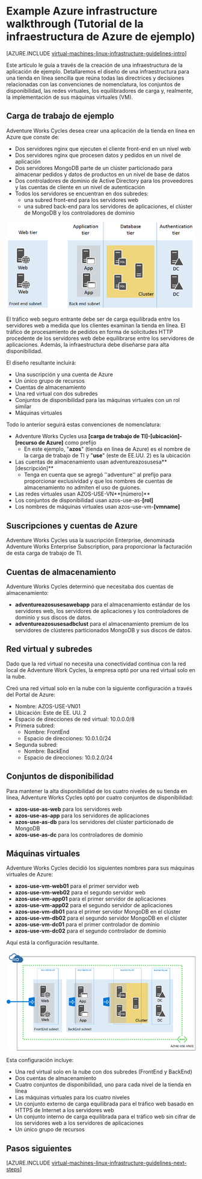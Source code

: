 <properties
	pageTitle="Tutorial de la infraestructura de ejemplo | Microsoft Azure"
	description="Obtenga información sobre las directrices clave de diseño e implementación para implementar una infraestructura de ejemplo en Azure."
	documentationCenter=""
	services="virtual-machines-linux"
	authors="iainfoulds"
	manager="timlt"
	editor=""
	tags="azure-resource-manager"/>

<tags
	ms.service="virtual-machines-linux"
	ms.workload="infrastructure-services"
	ms.tgt_pltfrm="vm-linux"
	ms.devlang="na"
	ms.topic="article"
	ms.date="06/24/2016"
	ms.author="iainfou"/>

# Example Azure infrastructure walkthrough (Tutorial de la infraestructura de Azure de ejemplo)

[AZURE.INCLUDE [virtual-machines-linux-infrastructure-guidelines-intro](../../includes/virtual-machines-linux-infrastructure-guidelines-intro.md)]

Este artículo le guía a través de la creación de una infraestructura de la aplicación de ejemplo. Detallaremos el diseño de una infraestructura para una tienda en línea sencilla que reúna todas las directrices y decisiones relacionadas con las convenciones de nomenclatura, los conjuntos de disponibilidad, las redes virtuales, los equilibradores de carga y, realmente, la implementación de sus máquinas virtuales (VM).


## Carga de trabajo de ejemplo

Adventure Works Cycles desea crear una aplicación de la tienda en línea en Azure que conste de:

- Dos servidores nginx que ejecuten el cliente front-end en un nivel web
- Dos servidores nginx que procesen datos y pedidos en un nivel de aplicación
- Dos servidores MongoDB parte de un clúster particionado para almacenar pedidos y datos de productos en un nivel de base de datos
- Dos controladores de dominio de Active Directory para los proveedores y las cuentas de cliente en un nivel de autenticación
- Todos los servidores se encuentran en dos subredes:
	- una subred front-end para los servidores web
	- una subred back-end para los servidores de aplicaciones, el clúster de MongoDB y los controladores de dominio

![](./media/virtual-machines-common-infrastructure-service-guidelines/example-tiers.png)

El tráfico web seguro entrante debe ser de carga equilibrada entre los servidores web a medida que los clientes examinan la tienda en línea. El tráfico de procesamiento de pedidos en forma de solicitudes HTTP procedente de los servidores web debe equilibrarse entre los servidores de aplicaciones. Además, la infraestructura debe diseñarse para alta disponibilidad.

El diseño resultante incluirá:

- Una suscripción y una cuenta de Azure
- Un único grupo de recursos
- Cuentas de almacenamiento
- Una red virtual con dos subredes
- Conjuntos de disponibilidad para las máquinas virtuales con un rol similar
- Máquinas virtuales

Todo lo anterior seguirá estas convenciones de nomenclatura:

- Adventure Works Cycles usa **[carga de trabajo de TI]-[ubicación]-[recurso de Azure]** como prefijo
	- En este ejemplo, "**azos**" (tienda en línea de Azure) es el nombre de la carga de trabajo de TI y "**use**" (este de EE.UU. 2) es la ubicación
- Las cuentas de almacenamiento usan adventureazosusesa**[descripción]**
	- Tenga en cuenta que se agregó ''adventure'' al prefijo para proporcionar exclusividad y que los nombres de cuentas de almacenamiento no admiten el uso de guiones.
- Las redes virtuales usan AZOS-USE-VN**[número]**
- Los conjuntos de disponibilidad usan azos-use-as-**[rol]**
- Los nombres de máquinas virtuales usan azos-use-vm-**[vmname]**


## Suscripciones y cuentas de Azure

Adventure Works Cycles usa la suscripción Enterprise, denominada Adventure Works Enterprise Subscription, para proporcionar la facturación de esta carga de trabajo de TI.


## Cuentas de almacenamiento

Adventure Works Cycles determinó que necesitaba dos cuentas de almacenamiento:

- **adventureazosusesawebapp** para el almacenamiento estándar de los servidores web, los servidores de aplicaciones y los controladores de dominio y sus discos de datos.
- **adventureazosusesadbclust** para el almacenamiento premium de los servidores de clústeres particionados MongoDB y sus discos de datos.


## Red virtual y subredes

Dado que la red virtual no necesita una conectividad continua con la red local de Adventure Work Cycles, la empresa optó por una red virtual solo en la nube.

Creó una red virtual solo en la nube con la siguiente configuración a través del Portal de Azure:

- Nombre: AZOS-USE-VN01
- Ubicación: Este de EE. UU. 2
- Espacio de direcciones de red virtual: 10.0.0.0/8
- Primera subred:
	- Nombre: FrontEnd
	- Espacio de direcciones: 10.0.1.0/24
- Segunda subred:
	- Nombre: BackEnd
	- Espacio de direcciones: 10.0.2.0/24


## Conjuntos de disponibilidad

Para mantener la alta disponibilidad de los cuatro niveles de su tienda en línea, Adventure Works Cycles optó por cuatro conjuntos de disponibilidad:

- **azos-use-as-web** para los servidores web
- **azos-use-as-app** para los servidores de aplicaciones
- **azos-use-as-db** para los servidores del clúster particionado de MongoDB
- **azos-use-as-dc** para los controladores de dominio


## Máquinas virtuales

Adventure Works Cycles decidió los siguientes nombres para sus máquinas virtuales de Azure:

- **azos-use-vm-web01** para el primer servidor web
- **azos-use-vm-web02** para el segundo servidor web
- **azos-use-vm-app01** para el primer servidor de aplicaciones
- **azos-use-vm-app02** para el segundo servidor de aplicaciones
- **azos-use-vm-db01** para el primer servidor MongoDB en el clúster
- **azos-use-vm-db02** para el segundo servidor MongoDB en el clúster
- **azos-use-vm-dc01** para el primer controlador de dominio
- **azos-use-vm-dc02** para el segundo controlador de dominio

Aquí está la configuración resultante.

![](./media/virtual-machines-common-infrastructure-service-guidelines/example-config.png)

Esta configuración incluye:

- Una red virtual solo en la nube con dos subredes (FrontEnd y BackEnd)
- Dos cuentas de almacenamiento
- Cuatro conjuntos de disponibilidad, uno para cada nivel de la tienda en línea
- Las máquinas virtuales para los cuatro niveles
- Un conjunto externo de carga equilibrada para el tráfico web basado en HTTPS de Internet a los servidores web
- Un conjunto interno de carga equilibrada para el tráfico web sin cifrar de los servidores web a los servidores de aplicaciones
- Un único grupo de recursos


## Pasos siguientes

[AZURE.INCLUDE [virtual-machines-linux-infrastructure-guidelines-next-steps](../../includes/virtual-machines-linux-infrastructure-guidelines-next-steps.md)]

<!---HONumber=AcomDC_0629_2016-->